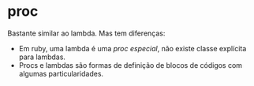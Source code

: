 # proc

Bastante similar ao lambda. Mas tem diferenças:

 - Em ruby, uma lambda é uma *proc especial*, não existe classe explícita para lambdas.
 - Procs e lambdas são formas de definição de blocos de códigos com algumas particularidades.